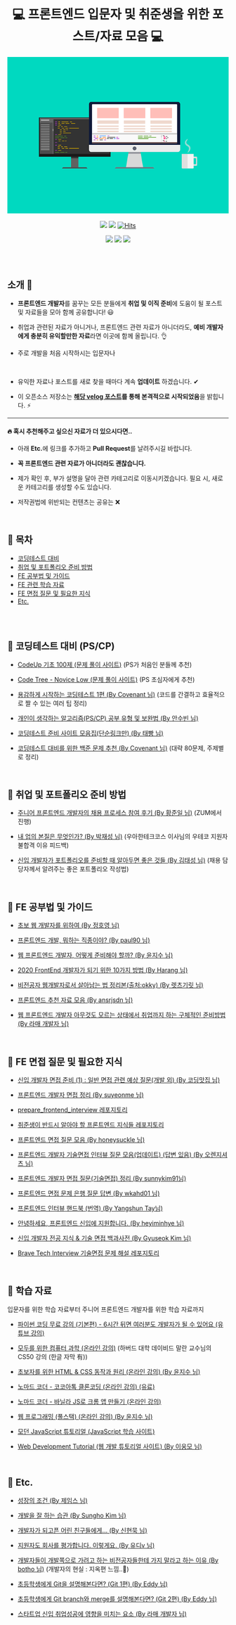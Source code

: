 <div align=center>

# 💻 프론트엔드 입문자 및 취준생을 위한 포스트/자료 모음 💻

<img src="img/frontend-ge5c7571e3_640.png"></img>

<img src="https://img.shields.io/badge/author-SangYoonLee-lightgrey"></a>
<img src="https://img.shields.io/apm/l/vim-mode"></a>
[![Hits](https://hits.seeyoufarm.com/api/count/incr/badge.svg?url=https%3A%2F%2Fgithub.com%2FSangYoonLee1231%2Fcontent-list-for-frontend-dreamers&count_bg=%2379C83D&title_bg=%23555555&icon=&icon_color=%23E7E7E7&title=hits&edge_flat=false)](https://hits.seeyoufarm.com)

<img src="https://img.shields.io/github/watchers/SangYoonLee1231/content-list-for-frontend-dreamers?style=social"></a>
<img src="https://img.shields.io/github/stars/SangYoonLee1231/content-list-for-frontend-dreamers?style=social"></a>
<img src="https://img.shields.io/github/forks/SangYoonLee1231/content-list-for-frontend-dreamers?style=social"></a>

<br/>

</div>

<br/>

## 소개 💬

- <strong>프론트엔드 개발자</strong>를 꿈꾸는 모든 분들에게 <strong>취업 및 이직 준비</strong>에 도움이 될 포스트 및 자료들을 모아 함께 공유합니다! 😃

- 취업과 관련된 자료가 아니거나, 프론트엔드 관련 자료가 아니더라도, <strong>예비 개발자에게 충분히 유익할만한 자료</strong>라면 이곳에 함께 올립니다. 👌

- 주로 개발을 처음 시작하시는 입문자나

<br/>

- 유익한 자료나 포스트를 새로 찾을 때마다 계속 <strong>업데이트</strong> 하겠습니다. ✔

- 이 오픈소스 저장소는 <strong><a href="https://velog.io/@sylagape1231/프론트엔드-취준생을-위한-게시글자료-모음">해당 velog 포스트</a>를 통해 본격적으로 시작되었음</strong>을 밝힙니다. ⚡

---

#### 🔥 혹시 추천해주고 싶으신 자료가 더 있으시다면..

- 아래 <strong>Etc.</strong>에 링크를 추가하고 <strong>Pull Request</strong>를 날려주시길 바랍니다.

- <strong>꼭 프론트엔드 관련 자료가 아니더라도 괜찮습니다.</strong>

- 제가 확인 후, 부가 설명을 달아 관련 카테고리로 이동시키겠습니다. 필요 시, 새로운 카테고리를 생성할 수도 있습니다.

- 저작권법에 위반되는 컨텐츠는 공유는 ❌

<br/>

## 📖 목차

- <a href="https://github.com/SangYoonLee1231/content-list-for-frontend-dreamers#-%EC%BD%94%EB%94%A9%ED%85%8C%EC%8A%A4%ED%8A%B8-%EB%8C%80%EB%B9%84">코딩테스트 대비</a>
- <a href="https://github.com/SangYoonLee1231/content-list-for-frontend-dreamers#-%EC%B7%A8%EC%97%85-%EB%B0%8F-%ED%8F%AC%ED%8A%B8%ED%8F%B4%EB%A6%AC%EC%98%A4-%EC%A4%80%EB%B9%84-%EB%B0%A9%EB%B2%95">취업 및 포트폴리오 준비 방법</a>
- <a href="https://github.com/SangYoonLee1231/content-list-for-frontend-dreamers#-fe-%EA%B3%B5%EB%B6%80%EB%B2%95-%EB%B0%8F-%EA%B0%80%EC%9D%B4%EB%93%9C">FE 공부법 및 가이드</a>
- <a href="https://github.com/SangYoonLee1231/content-list-for-frontend-dreamers#-fe-%EA%B4%80%EB%A0%A8-%ED%95%99%EC%8A%B5-%EC%9E%90%EB%A3%8C">FE 관련 학습 자료</a>
- <a href="https://github.com/SangYoonLee1231/content-list-for-frontend-dreamers#-fe-%EB%A9%B4%EC%A0%91-%EC%A7%88%EB%AC%B8-%EB%B0%8F-%ED%95%84%EC%9A%94%ED%95%9C-%EC%A7%80%EC%8B%9D">FE 면접 질문 및 필요한 지식</a>
- <a href="https://github.com/SangYoonLee1231/content-list-for-frontend-dreamers#-etc">Etc.</a>

<br/><br/>

## 📌 코딩테스트 대비 (PS/CP)

- <a href="https://codeup.kr/problemsetsol.php?psid=23">CodeUp 기초 100제 (문제 풀이 사이트)</a> (PS가 처음인 분들께 추천)

- <a href="https://www.codetree.ai/missions/4">Code Tree - Novice Low (문제 풀이 사이트)</a> (PS 초심자에게 추천)

- <a href="https://covenant.tistory.com/141">용감하게 시작하는 코딩테스트 1편 (By Covenant 님)</a> (코드를 간결하고 효율적으로 짤 수 있는 여러 팁 정리)

- <a href="https://subinium.github.io/PS-Study-Types-and-Complements/">개인이 생각하는 알고리즘(PS/CP) 공부 유형 및 보완법 (By 안수빈 님)</a>

- <a href="https://velog.io/@jeon3029/%EC%BD%94%EB%94%A9%ED%85%8C%EC%8A%A4%ED%8A%B8-%EC%A4%80%EB%B9%84-%EC%82%AC%EC%9D%B4%ED%8A%B8-%EB%AA%A8%EC%9D%8C%EC%A7%91%EB%8B%A8%EC%88%9C%EB%A7%81%ED%81%AC%EB%A7%8C">코딩테스트 준비 사이트 모음집(단순링크만) (By 태빵 님)</a>

- <a href="https://covenant.tistory.com/224">코딩테스트 대비를 위한 백준 문제 추천 (By Covenant 님)</a> (대략 80문제, 주제별로 정리)

<br/>

## 📌 취업 및 포트폴리오 준비 방법

- <a href="https://zuminternet.github.io/zum-front-recurit-review/">주니어 프론트엔드 개발자의 채용 프로세스 참여 후기 (By 황준일 님)</a> (ZUM에서 진행)

- <a href="https://brunch.co.kr/@javajigi/14">내 업의 본질은 무엇인가? (By 박재성 님)</a> (우아한테크코스 이사님의 우테코 지원자 불합격 이유 피드백)

- <a href="https://medium.com/%EC%98%A4%EC%9D%BC%EB%82%98%EC%9A%B0-%ED%8C%80-%EB%B8%94%EB%A1%9C%EA%B7%B8/%EC%A3%BC%EB%8B%88%EC%96%B4-%EA%B0%9C%EB%B0%9C%EC%9E%90%EA%B0%80-%ED%8F%AC%ED%8A%B8%ED%8F%B4%EB%A6%AC%EC%98%A4%EB%A5%BC-%EC%A4%80%EB%B9%84%ED%95%A0-%EB%95%8C-%EC%95%8C%EC%95%84%EB%91%90%EB%A9%B4-%EC%A2%8B%EC%9D%80-%EA%B2%83%EB%93%A4-ac5304a9ecb9">신입 개발자가 포트폴리오를 준비할 때 알아두면 좋은 것들 (By 김태성 님)</a> (채용 담당자께서 알려주는 좋은 포트폴리오 작성법)

<br/>

## 📌 FE 공부법 및 가이드

- <a href="https://wayhome25.github.io/etc/2017/02/21/for-junior-web-developer/">초보 웹 개발자를 위하여 (By 정호영 님)</a>

- <a href="https://seunghyun90.tistory.com/77">프론트엔드 개발, 뭐하는 직종이야? (By paul90 님)</a>
- <a href="https://medium.com/codesquad-kr/%EC%9B%B9-%ED%94%84%EB%A1%A0%ED%8A%B8%EC%97%94%EB%93%9C-%EA%B0%9C%EB%B0%9C%EC%9E%90-%EC%96%B4%EB%96%BB%EA%B2%8C-%EC%A4%80%EB%B9%84%ED%95%B4%EC%95%BC-%ED%95%A0%EA%B9%8C-5ac7bb6ff2a9">웹 프론트엔드 개발자, 어떻게 준비해야 할까? (By 윤지수 님)</a>

- <a href="https://haranglog.tistory.com/9">2020 FrontEnd 개발자가 되기 위한 10가지 방법 (By Harang 님)</a>

- <a href="https://youngban.tistory.com/16">비전공자 웹개발자로서 살아남는 법 정리본(출처:okky) (By 렛츠기릿 님)</a>

- <a href="https://velog.io/@ansrjsdn/%ED%94%84%EB%A1%A0%ED%8A%B8%EC%97%94%EB%93%9C-%EC%B6%94%EC%B2%9C-%EC%9E%90%EB%A3%8C-%EB%AA%A8%EC%9D%8C">프론트엔드 추천 자료 모음 (By ansrjsdn 님)</a>

- <a href="https://youtu.be/YbVuqWD12Ko">웹 프론트엔드 개발자 아무것도 모르는 상태에서 취업까지 하는 구체적인 준비방법 (By 라매 개발자 님)</a>

<br/>

## 📌 FE 면접 질문 및 필요한 지식

- <a href="https://coding-restaurant.tistory.com/137">신입 개발자 면접 준비 (1) : 일반 면접 관련 예상 질문(개발 외) (By 코딩맛집 님)</a>

- <a href="https://velog.io/@suyeonme/%ED%9B%84%EA%B8%B0-%ED%94%84%EB%A1%A0%ED%8A%B8%EC%97%94%EB%93%9C-%EA%B0%9C%EB%B0%9C%EC%9E%90-%EB%A9%B4%EC%A0%91-%EC%A0%95%EB%A6%AC">프론트엔드 개발자 면접 정리 (By suyeonme 님)</a>

- <a href="https://github.com/junh0328/prepare_frontend_interview">prepare_frontend_interview 레포지토리</a>
- <a href="https://github.com/baeharam/Must-Know-About-Frontend">취준생이 반드시 알아야 할 프론트엔드 지식들 레포지토리</a>

- <a href="https://velog.io/@honeysuckle/%EC%8B%A0%EC%9E%85-%ED%94%84%EB%A1%A0%ED%8A%B8%EC%97%94%EB%93%9C-%EB%A9%B4%EC%A0%91-%EC%A7%88%EB%AC%B8-%EB%AA%A8%EC%9D%8C">프론트엔드 면접 질문 모음 (By honeysuckle 님)</a>

- <a href="https://realmojo.tistory.com/300">프론트엔드 개발자 기술면접 인터뷰 질문 모음(업데이트) (답변 있음) (By 오렌지셔츠 님)</a>

- <a href="https://sunnykim91.tistory.com/121">프론트엔드 개발자 면접 질문(기술면접) 정리 (By sunnykim91님)</a>

- <a href="https://velog.io/@wkahd01/%ED%94%84%EB%A1%A0%ED%8A%B8%EC%97%94%EB%93%9C-%EB%A9%B4%EC%A0%91-%EB%AC%B8%EC%A0%9C-%EC%9D%80%ED%96%89-HTML-%EC%A7%88%EB%AC%B8-%EB%8B%B5%EB%B3%80#css%EC%97%90%EC%84%9C-margin%EA%B3%BC-padding%EC%9D%B4%EB%9E%80">프론트엔드 면접 문제 은행 질문 답변 (By wkahd01 님)</a>

- <a href="https://frontendinterviewhandbook.com/kr/html-questions/">프론트엔드 인터뷰 핸드북 (번역) (By Yangshun Tay님)</a>

- <a href="https://velog.io/@heyiminhye/안녕하세요-프론트엔드-신입에-지원합니다">안녕하세요, 프론트엔드 신입에 지원합니다. (By heyiminhye 님)</a>

- <a href="https://gyoogle.dev/blog/">신입 개발자 전공 지식 & 기술 면접 백과사전 (By Gyuseok Kim 님)</a>

- <a href="https://github.com/brave-people/brave-tech-interview">Brave Tech Interview 기술면접 문제 해설 레포지토리</a>

<br/>

## 📌 학습 자료

입문자를 위한 학습 자료부터 주니어 프론트엔드 개발자를 위한 학습 자료까지

- <a href="https://youtu.be/kWiCuklohdY">파이썬 코딩 무료 강의 (기본편) - 6시간 뒤면 여러분도 개발자가 될 수 있어요 (유튜브 강의)</a>

- <a href="https://www.boostcourse.org/cs112">모두를 위한 컴퓨터 과학 (온라인 강의)</a> (하버드 대학 데이비드 말란 교수님의 CS50 강의 (한글 자막 有))

- <a href="https://www.edwith.org/htmlcss">초보자를 위한 HTML & CSS 동작과 원리 (온라인 강의) (By 윤지수 님)</a>

- <a href="https://nomadcoders.co/kokoa-clone/lobby">노마드 코더 - 코코아톡 클론코딩 (온라인 강의) (유료)</a>

- <a href="https://nomadcoders.co/javascript-for-beginners/lobby">노마드 코더 - 바닐라 JS로 크롬 앱 만들기 (온라인 강의)</a>

- <a href="https://www.boostcourse.org/web316/joinLectures/12943">웹 프로그래밍 (풀스택) (온라인 강의) (By 윤지수 님)</a>

- <a href="https://ko.javascript.info/">모던 JavaScript 튜토리얼 (JavaScript 학습 사이트)</a>

- <a href="https://poiemaweb.com/">Web Development Tutorial (웹 개발 튜토리얼 사이트) (By 이웅모 님)</a>

<br/>

## 📌 Etc.

- <a href="http://jamestic.egloos.com/3288119">성장의 조건 (By 제임스 님)</a>

- <a href="https://blog.shiren.dev/2021-05-17/">개발을 잘 하는 습관 (By Sungho Kim 님)</a>

- <a href="https://brunch.co.kr/@supims/2#comment">개발자가 되고픈 어린 친구들에게... (By 신현묵 님)</a>

- <a href="https://brunch.co.kr/@goodgdg/142">지원자도 회사를 평가합니다. 이렇게요. (By 유디v 님)</a>

- <a href="https://dnf-lover.tistory.com/entry/%EA%B0%9C%EB%B0%9C%EC%9E%90%EB%93%A4%EC%9D%B4-%EA%B0%9C%EB%B0%9C%EC%AA%BD%EC%9C%BC%EB%A1%9C-%EA%B0%80%EB%A0%A4%EA%B3%A0-%ED%95%98%EB%8A%94-%EB%B9%84%EC%A0%84%EA%B3%B5%EC%9E%90%EB%93%A4%ED%95%9C%ED%85%8C-%EA%B0%80%EC%A7%80-%EB%A7%90%EB%9D%BC%EA%B3%A0-%ED%95%98%EB%8A%94-%EC%9D%B4%EC%9C%A0">개발자들이 개발쪽으로 가려고 하는 비전공자들한테 가지 말라고 하는 이유 (By botho 님)</a> (개발자의 현실 : 지옥편 느낌..👿)

- <a href="https://velog.io/@eddy_song/git-3levels-1">초등학생에게 Git을 설명해본다면? (Git 1편) (By Eddy 님)</a>

- <a href="https://velog.io/@eddy_song/git-3levels-4">초등학생에게 Git branch와 merge를 설명해본다면? (Git 2편) (By Eddy 님)</a>

- <a href="https://youtu.be/z1023iDXonc">스타트업 신입 취업성공에 영향을 미치는 요소 (By 라매 개발자 님)</a>

  <br/>
